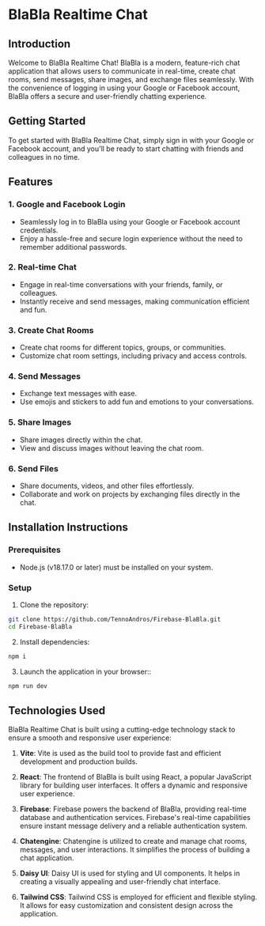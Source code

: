 # BlaBla Realtime Chat

## Introduction

Welcome to BlaBla Realtime Chat! BlaBla is a modern, feature-rich chat application that allows users to communicate in real-time, create chat rooms, send messages, share images, and exchange files seamlessly. With the convenience of logging in using your Google or Facebook account, BlaBla offers a secure and user-friendly chatting experience.

## Getting Started

To get started with BlaBla Realtime Chat, simply sign in with your Google or Facebook account, and you'll be ready to start chatting with friends and colleagues in no time.

## Features

### 1. Google and Facebook Login

- Seamlessly log in to BlaBla using your Google or Facebook account credentials.
- Enjoy a hassle-free and secure login experience without the need to remember additional passwords.

### 2. Real-time Chat

- Engage in real-time conversations with your friends, family, or colleagues.
- Instantly receive and send messages, making communication efficient and fun.

### 3. Create Chat Rooms

- Create chat rooms for different topics, groups, or communities.
- Customize chat room settings, including privacy and access controls.

### 4. Send Messages

- Exchange text messages with ease.
- Use emojis and stickers to add fun and emotions to your conversations.

### 5. Share Images

- Share images directly within the chat.
- View and discuss images without leaving the chat room.

### 6. Send Files

- Share documents, videos, and other files effortlessly.
- Collaborate and work on projects by exchanging files directly in the chat.

## Installation Instructions

### Prerequisites

- Node.js (v18.17.0 or later) must be installed on your system.

### Setup

1. Clone the repository:

```bash
git clone https://github.com/TennoAndros/Firebase-BlaBla.git
cd Firebase-BlaBla
```

2. Install dependencies:

```bash
npm i
```

3. Launch the application in your browser::

```bash
npm run dev
```

## Technologies Used

BlaBla Realtime Chat is built using a cutting-edge technology stack to ensure a smooth and responsive user experience:

1. **Vite**: Vite is used as the build tool to provide fast and efficient development and production builds.

2. **React**: The frontend of BlaBla is built using React, a popular JavaScript library for building user interfaces. It offers a dynamic and responsive user experience.

3. **Firebase**: Firebase powers the backend of BlaBla, providing real-time database and authentication services. Firebase's real-time capabilities ensure instant message delivery and a reliable authentication system.

4. **Chatengine**: Chatengine is utilized to create and manage chat rooms, messages, and user interactions. It simplifies the process of building a chat application.

5. **Daisy UI**: Daisy UI is used for styling and UI components. It helps in creating a visually appealing and user-friendly chat interface.

6. **Tailwind CSS**: Tailwind CSS is employed for efficient and flexible styling. It allows for easy customization and consistent design across the application.

